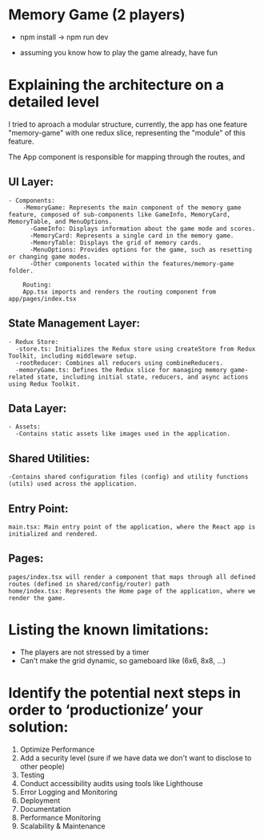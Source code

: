 # Memory Game (2 players)
- npm install -> npm run dev

- assuming you know how to play the game already, have fun 

# Explaining the architecture on a detailed level
  I tried to aproach a modular structure, currently, the app has one feature "memory-game" with one redux slice, representing the "module" of this feature.

  The App component is responsible for mapping through the routes, and 

  ## UI Layer:
    - Components:
        -MemoryGame: Represents the main component of the memory game feature, composed of sub-components like GameInfo, MemoryCard, MemoryTable, and MenuOptions.
          -GameInfo: Displays information about the game mode and scores.
          -MemoryCard: Represents a single card in the memory game.
          -MemoryTable: Displays the grid of memory cards.
          -MenuOptions: Provides options for the game, such as resetting or changing game modes.
          -Other components located within the features/memory-game folder.

        Routing:
        App.tsx imports and renders the routing component from app/pages/index.tsx 
  ## State Management Layer:
    - Redux Store:
      -store.ts: Initializes the Redux store using createStore from Redux Toolkit, including middleware setup.
      -rootReducer: Combines all reducers using combineReducers.
      -memoryGame.ts: Defines the Redux slice for managing memory game-related state, including initial state, reducers, and async actions using Redux Toolkit.

  ## Data Layer:
    - Assets:
      -Contains static assets like images used in the application.
  ## Shared Utilities:
    -Contains shared configuration files (config) and utility functions (utils) used across the application.
  ## Entry Point:
    main.tsx: Main entry point of the application, where the React app is initialized and rendered.
  ## Pages:
    pages/index.tsx will render a component that maps through all defined routes (defined in shared/config/router) path
    home/index.tsx: Represents the Home page of the application, where we render the game.



# Listing the known limitations:
 
  - The players are not stressed by a timer
  - Can't make the grid dynamic, so gameboard like (6x6, 8x8, ...)

# Identify the potential next steps in order to ‘productionize’ your solution:

  1. Optimize Performance
  2. Add a security level (sure if we have data we don't want to disclose to other people)
  3. Testing
  4. Conduct accessibility audits using tools like Lighthouse
  5. Error Logging and Monitoring
  6. Deployment
  7. Documentation
  8. Performance Monitoring
  9. Scalability & Maintenance